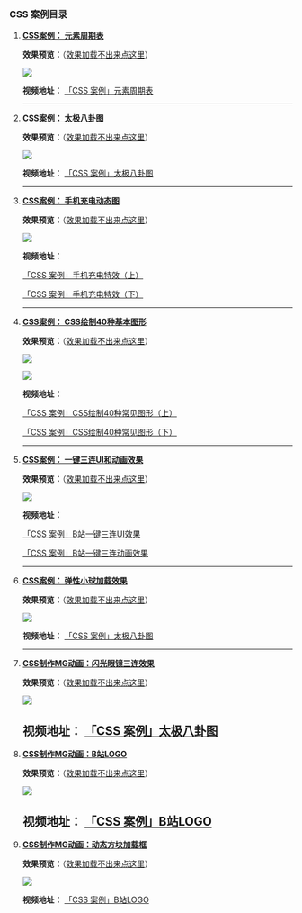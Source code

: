 ### CSS 案例目录

1. **[CSS案例： 元素周期表](https://github.com/Fengzhen8023/css-demo/tree/periodic_table)**

   **效果预览：**（[效果加载不出来点这里](http://www.image.fengzhen8023.com/元素周期表.JPG)）

   ![](http://www.image.fengzhen8023.com/元素周期表.JPG)

   **视频地址：** [「CSS 案例」元素周期表](https://www.bilibili.com/video/av80244004/ )

   ---

2. **[CSS案例： 太极八卦图](https://github.com/Fengzhen8023/css-demo/tree/taiji)**

   **效果预览：**（[效果加载不出来点这里](http://www.image.fengzhen8023.com/太极八卦图.png)）

   ![](http://www.image.fengzhen8023.com/太极八卦图.png)

   **视频地址：** [「CSS 案例」太极八卦图](https://www.bilibili.com/video/av80849979/ )

   ---

3. **[CSS案例： 手机充电动态图](https://github.com/Fengzhen8023/css-demo/tree/charge)**

   **效果预览：**（[效果加载不出来点这里](http://www.image.fengzhen8023.com/手机充电.JPG)）

   ![](http://www.image.fengzhen8023.com/手机充电.JPG)

   **视频地址：**

    [「CSS 案例」手机充电特效（上）](https://www.bilibili.com/video/av81476442/ )

    [「CSS 案例」手机充电特效（下）](https://www.bilibili.com/video/av81592657/ )

   ---

4. **[CSS案例： CSS绘制40种基本图形](https://github.com/Fengzhen8023/css-demo/tree/basic_graph)**

   **效果预览：**（[效果加载不出来点这里](http://www.image.fengzhen8023.com/形状2_看图王.png)）

   ![](http://www.image.fengzhen8023.com/形状1_看图王.png)

   ![](http://www.image.fengzhen8023.com/形状2_看图王.png)

   **视频地址：**

    [「CSS 案例」CSS绘制40种常见图形（上）](https://www.bilibili.com/video/av82203155/ )

    [「CSS 案例」CSS绘制40种常见图形（下）](https://www.bilibili.com/video/av82741876/ )

   ---

5. **[CSS案例： 一键三连UI和动画效果]( https://github.com/Fengzhen8023/css-demo/tree/yi_jian_san_lian)**

   **效果预览：**（[效果加载不出来点这里](http://www.image.fengzhen8023.com/一键三连.png)）

   ![](http://www.image.fengzhen8023.com/一键三连.png)

   **视频地址：**

    [「CSS 案例」B站一键三连UI效果](https://www.bilibili.com/video/av83146082/ )

    [「CSS 案例」B站一键三连动画效果](https://www.bilibili.com/video/av83202745/ )

   ---

6. **[CSS案例： 弹性小球加载效果](https://github.com/Fengzhen8023/css-demo/tree/elastic_ball)**

   **效果预览：**（[效果加载不出来点这里](http://www.image.fengzhen8023.com/1.gif)）

   ![](http://www.image.fengzhen8023.com/1.gif)

   **视频地址：** [「CSS 案例」太极八卦图](https://www.bilibili.com/video/av84140553/ )

   ---

7. **[CSS制作MG动画：闪光眼镜三连效果](https://github.com/Fengzhen8023/css-demo/tree/glass)**

   **效果预览：**（[效果加载不出来点这里](http://www.image.fengzhen8023.com/001.gif)）

   ![](http://www.image.fengzhen8023.com/001.gif)

   **视频地址：** [「CSS 案例」太极八卦图](https://www.bilibili.com/video/av86280370/ )
   ---

8. **[CSS制作MG动画：B站LOGO](https://github.com/Fengzhen8023/css-demo/tree/B-logo)**

   **效果预览：**（[效果加载不出来点这里](http://www.image.fengzhen8023.com/封面.jpg)）

   ![](http://www.image.fengzhen8023.com/封面.jpg)

   **视频地址：** [「CSS 案例」B站LOGO](https://www.bilibili.com/video/av91164042/ )
   ---

9. **[CSS制作MG动画：动态方块加载框](https://github.com/Fengzhen8023/css-demo/tree/loading-diamond)**

   **效果预览：**（[效果加载不出来点这里](http://www.image.fengzhen8023.com/loading-02.jpg)）

   ![](http://www.image.fengzhen8023.com/loading-02.jpg)

   **视频地址：** [「CSS 案例」B站LOGO](https://www.bilibili.com/video/av93716609/ )




